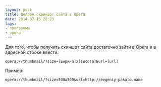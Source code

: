 ```yaml
---
layout: post
title: Делаем скриншот сайта в Opera
date: 2014-07-15 20:23
tags:
- программы
- opera
---
```


Для того, чтобы получить скиншот сайта достаточно зайти в Opera и в адреcной строке ввести:

```
opera://thumbnail/?size=[ширина]x[высота]&url=[url]
```

Пример:

```
opera://thumbnail/?size=500x500&url=http://evgeniy.pakalo.name
```
